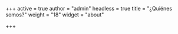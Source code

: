 +++
active = true
author = "admin"
headless = true
title = "¿Quiénes somos?"
weight = "18"
widget = "about"

+++
